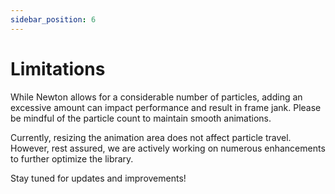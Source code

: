 ```yaml
---
sidebar_position: 6
---
```


# Limitations

While Newton allows for a considerable number of particles, adding an excessive amount can impact performance and result in frame jank. 
Please be mindful of the particle count to maintain smooth animations. 

Currently, resizing the animation area does not affect particle travel. 
However, rest assured, we are actively working on numerous enhancements to further optimize the library. 

Stay tuned for updates and improvements!